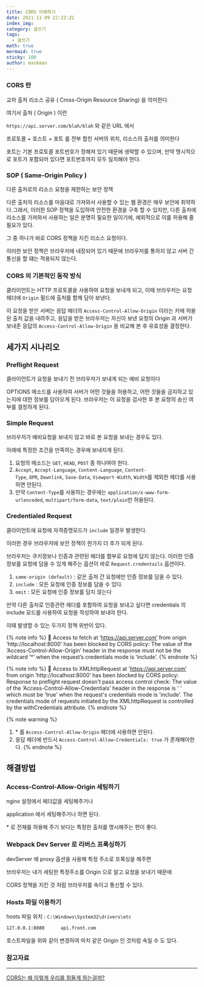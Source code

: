 ```yaml
---
title: CORS 이해하기
date: 2021-11-09 22:22:22
index_img:
category: 글쓰기
tags:
  - 글쓰기
math: true
mermaid: true
sticky: 100
author: maskman
---
```


### CORS 란

교차 출처 리소스 공유 ( Cross-Origin Resource Sharing) 을 의미한다.

여기서 출처 ( Origin ) 이란

`https://api.server.com/blah/blah`  와 같은 URL 에서

프로토콜 + 호스트 + 포트 를 전부 합친 서버의 위치, 리소스의 출처를 의미한다

포트는 기본 프로토콜 포트번호가 정해져 있기 때문에 생략할 수 있으며, 만약 명시적으로 포트가 포함되어 있다면 포트번호까지 모두 일치해야 한다.

### SOP ( Same-Origin Policy )

다른 출처로의 리소스 요청을 제한하는 보안 정책

다른 출처의 리소스를 마음대로 가져와서 사용할 수 있는 웹 환경은 매우 보안에 취약하다.그래서, 이러한 SOP 정책을 도입하여 안전한 환경을 구축 할 수 있지만, 다른 출처에 리소스를 가져와서 사용하는 일은 분명히 필요한 일이기에, 예외적으로 이를 허용해 줄 필요가 있다.

그 중 하나가 바로 CORS 정책을 지킨 리소스 요청이다.

이러한 보안 정책은 브라우저에 내장되어 있기 때문에 브라우저를 통하지 않고 서버 간 통신을 할 떄는 적용되지 않는다.

### CORS 의 기본적인 동작 방식

클라이언트는 HTTP 프로토콜을 사용하여 요청을 보내게 되고,
이때 브라우저는 요청 헤더에 `Origin` 필드에 출처를 함께 담아 보낸다.

이 요청을 받은 서버는 응답 헤더의 `Access-Control-Allow-Origin` 이라는 키에 허용된 출처 값을 내려주고, 응답을 받은 브라우저는 자신이 보낸 요청의 Origin 과 서버가 보내준 응답의 `Access-Control-Allow-Origin` 을 비교해 본 후 유효성을 결정한다.

## 세가지 시나리오

### Preflight Request

클라이언트가 요청을 보내기 전 브라우저가 보내게 되는 예비 요청이다

OPTIONS 메소드를 사용하여 서버가 어떤 것들을 허용하고, 어떤 것들을 금지하고 있는지에 대한 정보를 담아오게 된다. 브라우저는 이 요청을 검사한 후 본 요청의 송신 여부를 결정하게 된다.

### Simple Request

브라우저가 예비요청을 보내지 않고 바로 본 요청을 보내는 경우도 있다.

아래에 특정한 조건을 만족하는 경우에 보내지게 된다.

1. 요청의 메소드는 `GET`, `HEAD`, `POST` 중 하나여야 한다.
2. `Accept`, `Accept-Language`, `Content-Language`, `Content-Type`, `DPR`, `Downlink`, `Save-Data`, `Viewport-Width`, `Width`를 제외한 헤더를 사용하면 안된다.
3. 만약 `Content-Type`를 사용하는 경우에는 `application/x-www-form-urlencoded`, `multipart/form-data`, `text/plain`만 허용된다.

### Credentialed Request

클라이언트에 요청에 자격증명모드가 `include` 일경우 발생한다. 

이러한 경우 브라우저에 보안 정책이 한가지 더 추가 되게 된다.

브라우저는 쿠키정보나 인증과 관련된 헤더를 함부로 요청에 담지 않는다. 이러한 인증정보를 요청에 담을 수 있게 해주는 옵션이 바로 `Request.credentails` 옵션이다.

1. `same-origin (default)`  :  같은 출처 간 요청에만 인증 정보를 담을 수 있다.
2. `include`  :  모든 요청에 인증 정보를 담을 수 있다.
3. `omit`  :  모든 요청에 인증 정보를 담지 않는다

만약 다른 출처로 인증관련 헤더를 포함하여 요청을 보내고 싶다면
credentials 의 include 모드를 사용하여 요청을 작성하여 보내야 한다. 

이때 발생할 수 있는 두가지 정책 위반이 있다.

{% note info %}
🚨  Access to fetch at ’https://api.server.com’ from origin ’http://localhost:8000’ has been blocked by CORS policy: The value of the ‘Access-Control-Allow-Origin’ header in the response must not be the wildcard ’*’ when the request’s credentials mode is ‘include’.
{% endnote %}


{% note info %}
🚨  Access to XMLhttpRequest at ’https://api.server.com’ from origin ’http://localhost:8000’ has been blocked by CORS policy: Response to preflight request doesn't pass access control check: The value of the ‘Access-Control-Allow-Credentials’ header in the response is ' ' which must be 'true' when the request's credentials mode is 'include'. The credentials mode of requests initiated by the  XMLhttpRequest is controlled by the withCredentials attribute.
{% endnote %}


{% note warning %}
1. \* 를 `Access-Control-Allow-Origin` 헤더에 사용하면 안된다.
2. 응답 헤더에 반드시 `Access-Control-Allow-Credentials: true` 가 존재해야한다.
{% endnote %}


## 해결방법

### Access-Control-Allow-Origin 세팅하기

nginx 설정에서 헤더값을 세팅해주거나

application 에서 세팅해주거나 하면 된다.

\* 로 전체를 허용해 주기 보다는 특정한 출처를 명시해주는 편이 좋다.

### Webpack Dev Server 로 리버스 프록싱하기

devServer 에 proxy 옵션을 사용해 특정 주소로 프록싱을 해주면

브라우저는 내가 세팅한 특정주소를 Origin 으로 알고 요청을 보내기 때문에 

CORS 정책을 지킨 것 처럼 브라우저를 속이고 통신할 수 있다.

### Hosts 파일 이용하기

hosts 파일 위치 : `C:\Windows\System32\drivers\etc`

```bash
127.0.0.1:8080		api.front.com
```

호스트파일을 위와 같이 변경하여 마치 같은 Origin 인 것처럼 속일 수 도 있다.

### 참고자료
---
[CORS는 왜 이렇게 우리를 힘들게 하는걸까?](https://evan-moon.github.io/2020/05/21/about-cors/)
